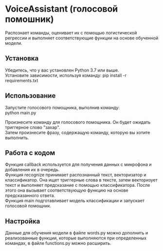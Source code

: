 # VoiceAssistant (голосовой помошник)

Распознает команды, оценивает их с помощью логистической регрессии и выполняет соответствующие функции на основе обученной модели.

## **Установка**
Убедитесь, что у вас установлен Python 3.7 или выше.<br>
Установите зависимости, используя команду:
pip install -r requirements.txt

## **Использование**
Запустите голосового помощника, выполнив команду:<br>
python main.py

Произнесите команду для голосового помощника. Он будет ожидать триггерное слово "захар".<br> 
Затем произнесите фразу, содержащую команду, которую вы хотите выполнить.

## **Работа с кодом**
Функция callback используется для получения данных с микрофона и добавления их в очередь.<br>
Функция recognize принимает распознанный текст, векторизатор и классификатор. Она ищет триггерные слова в тексте, затем векторизует текст и выполняет предсказание с помощью классификатора. После этого она вызывает соответствующую функцию на основе предсказанного ответа.<br>
Функция main подготавливает модель классификации и запускает голосовой помощник.

## **Настройка**
Данные для обучения модели в файле words.py можно дополнить и реализованные функции, которые выполняются при определенных командах, в файле functions.py можно расширить.
